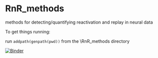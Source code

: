 # RnR_methods
methods for detecting/quantifying reactivation and replay in neural data

To get things running:

run `addpath(genpath(pwd))` from the \RnR_methods directory



[![Binder](https://mybinder.org/badge.svg)](https://mybinder.org/v2/gh/DavidTingley/RnR_methods/master)

